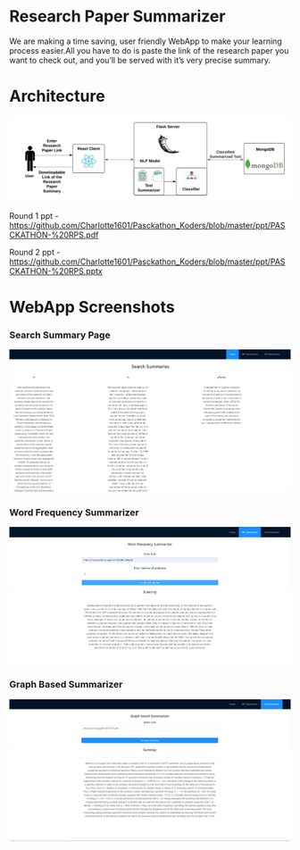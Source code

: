 # Research Paper Summarizer
We are making a time saving, user friendly WebApp to make your learning process easier.All you have to
do is paste the link of the research paper you want to check out, and you’ll be served with it’s very precise summary.

# Architecture
![alt text](https://github.com/Charlotte1601/Pasckathon_Koders/blob/master/images/paskathon-architecture%20(1).jpeg)


Round 1 ppt - https://github.com/Charlotte1601/Pasckathon_Koders/blob/master/ppt/PASCKATHON-%20RPS.pdf

Round 2 ppt - https://github.com/Charlotte1601/Pasckathon_Koders/blob/master/ppt/PASCKATHON-%20RPS.pptx

# WebApp Screenshots

### Search Summary Page
![alt text](https://github.com/Charlotte1601/Pasckathon_Koders/blob/master/images/search_summary.PNG)

### Word Frequency Summarizer
![alt text](https://github.com/Charlotte1601/Pasckathon_Koders/blob/master/images/word_freq.PNG)

### Graph Based Summarizer
![alt text](https://github.com/Charlotte1601/Pasckathon_Koders/blob/master/images/graph_based.PNG)
